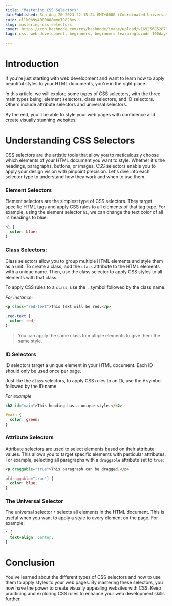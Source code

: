 ```yaml
---
title: "Mastering CSS Selectors"
datePublished: Sun Aug 20 2023 22:15:24 GMT+0000 (Coordinated Universal Time)
cuid: cllk0b9y4000008mme79828vv
slug: mastering-css-selectors
cover: https://cdn.hashnode.com/res/hashnode/image/upload/v1692568528799/27ac639e-33ff-47a0-ac97-639da50f1292.png
tags: css, web-development, beginners, beginners-learningtocode-100daysofcode

---
```


# Introduction

If you're just starting with web development and want to learn how to apply beautiful styles to your HTML documents, you're in the right place.

In this article, we will explore some types of CSS selectors, with the three main types being: element selectors, class selectors, and ID selectors. Others include attribute selectors and universal selectors.

By the end, you'll be able to style your web pages with confidence and create visually stunning websites!

# Understanding CSS Selectors

CSS selectors are the artistic tools that allow you to meticulously choose which elements of your HTML document you want to style. Whether it's the headings, paragraphs, buttons, or images, CSS selectors enable you to apply your design vision with pinpoint precision. Let's dive into each selector type to understand how they work and when to use them.

### Element Selectors

Element selectors are the simplest type of CSS selectors. They target specific HTML tags and apply CSS rules to all elements of that tag type. For example, using the element selector `h1`, we can change the text color of all `h1` headings to blue:

```css
h1 {
  color: blue;
}
```

### Class Selectors:

Class selectors allow you to group multiple HTML elements and style them as a unit. To create a class, add the `class` attribute to the HTML elements with a unique name. Then, use the class selector to apply CSS styles to all elements with that class.  
  
To apply CSS rules to a `class`, use the `.` symbol followed by the class name.

*For instance:*

```html
<p class="red-text">This text will be red.</p>
```

```css
.red-text {
  color: red;
}
```

> You can apply the same class to multiple elements to give them the same style.

### ID Selectors

ID selectors target a unique element in your HTML document. Each ID should only be used once per page.

Just like the `class` selectors, to apply CSS rules to an `ID`, use the `#` symbol followed by the ID name.

*For example*

```html
<h2 id="main">This heading has a unique style.</h2>
```

```css
#main {
  color: green;
}
```

### Attribute Selectors

Attribute selectors are used to select elements based on their attribute values. This allows you to target specific elements with particular attributes. For example, selecting all paragraphs with a `draggable` attribute set to `true`:

```html
<p draggable="true">This paragraph can be dragged.</p>
```

```css
p[draggable="true"] {
  color: blue;
}
```

### The Universal Selector

The universal selector `*` selects all elements in the HTML document. This is useful when you want to apply a style to every element on the page. For example:

```css
* {
  text-align: center;
}
```

# Conclusion

You've learned about the different types of CSS selectors and how to use them to apply styles to your web pages. By mastering these selectors, you now have the power to create visually appealing websites with CSS. Keep practicing and exploring CSS rules to enhance your web development skills further.